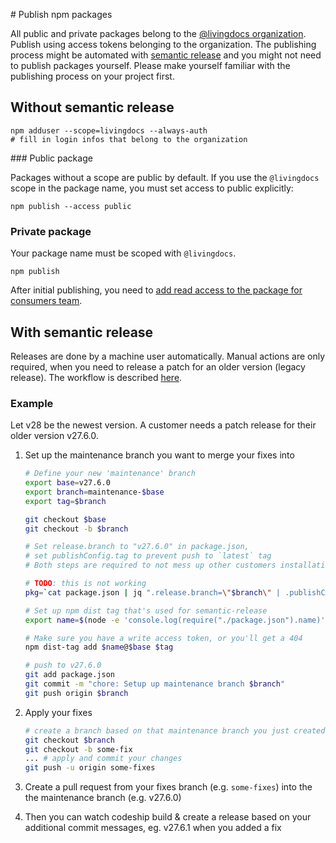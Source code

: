 # Publish npm packages

All public and private packages belong to the [@livingdocs organization](https://www.npmjs.com/org/livingdocs). Publish using access tokens belonging to the organization.
The publishing process might be automated with [semantic release](https://github.com/semantic-release/semantic-release) and you might not need to publish packages yourself. Please make yourself familiar with the publishing process on your project first.

## Without semantic release

```
npm adduser --scope=livingdocs --always-auth
# fill in login infos that belong to the organization
```


### Public package

Packages without a scope are public by default. If you use the `@livingdocs` scope in the package name, you must set access to public explicitly:

```
npm publish --access public
```


### Private package

Your package name must be scoped with `@livingdocs`.

```
npm publish
```

After initial publishing, you need to [add read access to the package for consumers team](https://www.npmjs.com/org/livingdocs/team/consumers/add-package).


## With semantic release

Releases are done by a machine user automatically. Manual actions are only required, when you need to release a patch for an older version (legacy release).
The workflow is described [here](https://gist.github.com/boennemann/54042374e49c7ade8910).

### Example

Let v28 be the newest version. A customer needs a patch release for their older version v27.6.0.

1. Set up the maintenance branch you want to merge your fixes into

   ```bash
   # Define your new 'maintenance' branch
   export base=v27.6.0
   export branch=maintenance-$base
   export tag=$branch
   
   git checkout $base
   git checkout -b $branch

   # Set release.branch to "v27.6.0" in package.json,
   # set publishConfig.tag to prevent push to `latest` tag
   # Both steps are required to not mess up other customers installations

   # TODO: this is not working
   pkg=`cat package.json | jq ".release.branch=\"$branch\" | .publishConfig.tag=\"$tag\""` | echo $pkg > package.json

   # Set up npm dist tag that's used for semantic-release
   export name=$(node -e 'console.log(require("./package.json").name)')
   
   # Make sure you have a write access token, or you'll get a 404
   npm dist-tag add $name@$base $tag

   # push to v27.6.0
   git add package.json
   git commit -m "chore: Setup up maintenance branch $branch"
   git push origin $branch
   ```

3. Apply your fixes

   ```bash
   # create a branch based on that maintenance branch you just created
   git checkout $branch
   git checkout -b some-fix
   ... # apply and commit your changes
   git push -u origin some-fixes
   ```

4. Create a pull request from your fixes branch (e.g. `some-fixes`) into the the maintenance branch (e.g. v27.6.0)
5. Then you can watch codeship build & create a release based on your additional commit messages, eg. v27.6.1 when you added a fix
